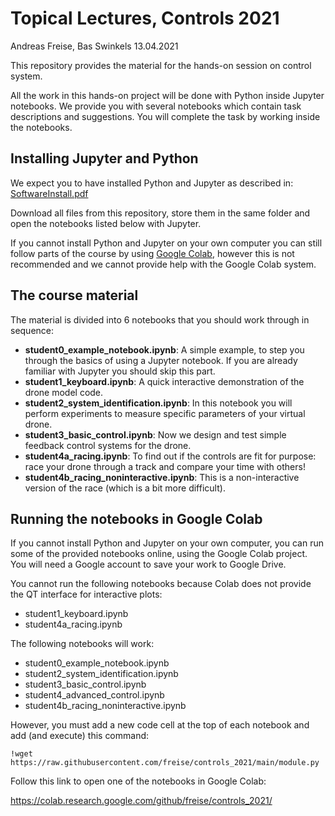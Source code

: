 # Topical Lectures, Controls 2021

Andreas Freise, Bas Swinkels 13.04.2021

This repository provides the material for the hands-on session on control system.

All the work in this hands-on project will be done with Python inside Jupyter notebooks. We provide you with several notebooks which contain task descriptions and suggestions. You will complete the task by working inside the notebooks.

## Installing Jupyter and Python
We expect you to have installed Python and Jupyter as described in: [SoftwareInstall.pdf](https://raw.githubusercontent.com/freise/controls_2021/main/SoftwareInstall.pdf)

Download all files from this repository, store them in the same folder and open the notebooks listed below with Jupyter.

If you cannot install Python and Jupyter on your own computer you can still follow parts of the course by using [Google Colab](#colab), however this is not recommended and we cannot provide help with the Google Colab system.

## The course material

The material is divided into 6 notebooks that you should work through in sequence:

 * **student0_example_notebook.ipynb**: A simple example, to step you through the basics of using a Jupyter notebook. If you are already familiar with Jupyter you should skip this part. 
 * **student1_keyboard.ipynb**: A quick interactive demonstration of the drone model code.
 * **student2_system_identification.ipynb**: In this notebook you will perform experiments to measure specific parameters of your virtual drone.
 * **student3_basic_control.ipynb**: Now we design and test simple feedback control systems for the drone.
 * **student4a_racing.ipynb**: To find out if the controls are fit for purpose: race your drone through a track and compare your time with others!
 * **student4b_racing_noninteractive.ipynb**: This is a non-interactive version of the race (which is a bit more difficult).

## <a name="colab"></a> Running the notebooks in Google Colab

If you cannot install Python and Jupyter on your own computer, you can run some of the provided notebooks online, using the Google Colab project. You will need a Google account to save your work to Google Drive.

You cannot run the following notebooks because Colab does not provide the QT interface for interactive plots:
 - student1_keyboard.ipynb
 - student4a_racing.ipynb

The following notebooks will work:
- student0_example_notebook.ipynb
- student2_system_identification.ipynb
- student3_basic_control.ipynb
- student4_advanced_control.ipynb
- student4b_racing_noninteractive.ipynb

However, you must add a new code cell at the top of each notebook and add (and execute) this command:

```!wget https://raw.githubusercontent.com/freise/controls_2021/main/module.py```

Follow this link to open one of the notebooks in Google Colab:

https://colab.research.google.com/github/freise/controls_2021/
